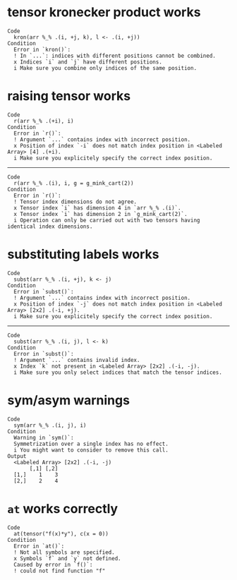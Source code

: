 # tensor kronecker product works

    Code
      kron(arr %_% .(i, +j, k), l <- .(i, +j))
    Condition
      Error in `kron()`:
      ! In `...`: indices with different positions cannot be combined.
      x Indices `i` and `j` have different positions.
      i Make sure you combine only indices of the same position.

# raising tensor works

    Code
      r(arr %_% .(+i), i)
    Condition
      Error in `r()`:
      ! Argument `...` contains index with incorrect position.
      x Position of index `-i` does not match index position in <Labeled Array> [4] .(+i).
      i Make sure you explicitely specify the correct index position.

---

    Code
      r(arr %_% .(i), i, g = g_mink_cart(2))
    Condition
      Error in `r()`:
      ! Tensor index dimensions do not agree.
      x Tensor index `i` has dimension 4 in `arr %_% .(i)`.
      x Tensor index `i` has dimension 2 in `g_mink_cart(2)`.
      i Operation can only be carried out with two tensors having identical index dimensions.

# substituting labels works

    Code
      subst(arr %_% .(i, +j), k <- j)
    Condition
      Error in `subst()`:
      ! Argument `...` contains index with incorrect position.
      x Position of index `-j` does not match index position in <Labeled Array> [2x2] .(-i, +j).
      i Make sure you explicitely specify the correct index position.

---

    Code
      subst(arr %_% .(i, j), l <- k)
    Condition
      Error in `subst()`:
      ! Argument `...` contains invalid index.
      x Index `k` not present in <Labeled Array> [2x2] .(-i, -j).
      i Make sure you only select indices that match the tensor indices.

# sym/asym warnings

    Code
      sym(arr %_% .(i, j), i)
    Condition
      Warning in `sym()`:
      Symmetrization over a single index has no effect.
      i You might want to consider to remove this call.
    Output
      <Labeled Array> [2x2] .(-i, -j)
           [,1] [,2]
      [1,]    1    3
      [2,]    2    4

# `at` works correctly

    Code
      at(tensor("f(x)*y"), c(x = 0))
    Condition
      Error in `at()`:
      ! Not all symbols are specified.
      x Symbols `f` and `y` not defined.
      Caused by error in `f()`:
      ! could not find function "f"

